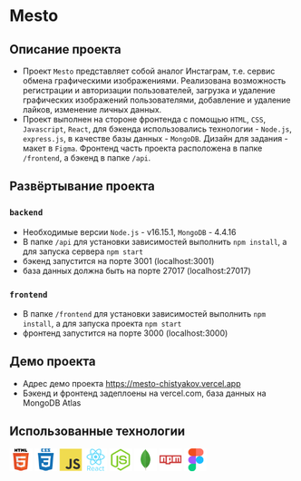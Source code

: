# Mesto

## Описание проекта

- Проект `Mesto` представляет собой аналог Инстаграм, т.е. сервис обмена графическими изображениями. Реализована возможность регистрации и авторизации пользователей, загрузка и удаление графических изображений пользователями, добавление и удаление лайков, изменение личных данных.
- Проект выполнен на стороне фронтенда с помощью `HTML`, `CSS`, `Javascript`, `React`, для бэкенда использовались технологии - `Node.js`, `express.js`, в качестве базы данных - `MongoDB`. Дизайн для задания - макет в `Figma`. Фронтенд часть проекта расположена в папке `/frontend`, а бэкенд в папке `/api`.
## Развёртывание проекта
### `backend`
- Необходимые версии `Node.js` - v16.15.1, `MongoDB` - 4.4.16
- В папке `/api` для установки зависимостей выполнить `npm install`, а для запуска сервера `npm start`
- бэкенд запустится на порте 3001 (localhost:3001)
- база данных должна быть на порте 27017 (localhost:27017)
### `frontend`
- В папке `/frontend` для установки зависимостей выполнить `npm install`, а для запуска проекта `npm start`
- фронтенд запустится на порте 3000 (localhost:3000)

## Демо проекта
- Адрес демо проекта https://mesto-chistyakov.vercel.app
- Бэкенд и фронтенд задеплоены на vercel.com, база данных на MongoDB Atlas

## Использованные технологии

<section>
  <img src="https://github.com/devicons/devicon/blob/master/icons/html5/html5-original-wordmark.svg" title="HTML5" alt="HTML" width="40" height="40"/>
  <img src="https://github.com/devicons/devicon/blob/master/icons/css3/css3-plain-wordmark.svg"  title="CSS3" alt="CSS" width="40" height="40"/>
  <img src="https://github.com/devicons/devicon/blob/master/icons/javascript/javascript-original.svg" title="JavaScript" alt="JavaScript" width="40" height="40"/>
  <img src="https://github.com/devicons/devicon/blob/master/icons/react/react-original-wordmark.svg" title="React" alt="React" width="40" height="40"/>
  <img src="https://github.com/devicons/devicon/blob/master/icons/nodejs/nodejs-original.svg" title="NodeJS" alt="NodeJS" width="40" height="40"/>
  <img src="https://github.com/devicons/devicon/blob/master/icons/mongodb/mongodb-original.svg" title="MongoDB" alt="MongoDB" width="40" height="40"/>
  <img src="https://github.com/devicons/devicon/blob/master/icons/npm/npm-original-wordmark.svg" title="npm" alt="npm" width="40" height="40"/>
  <img src="https://github.com/devicons/devicon/blob/master/icons/figma/figma-original.svg" title="Figma" alt="Figma" width="40" height="40"/>
</section>
